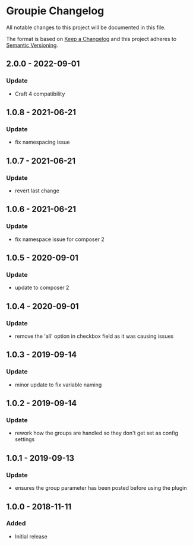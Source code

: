 # Groupie Changelog

All notable changes to this project will be documented in this file.

The format is based on [Keep a Changelog](http://keepachangelog.com/) and this project adheres to [Semantic Versioning](http://semver.org/).

## 2.0.0 - 2022-09-01
### Update
- Craft 4 compatibility

## 1.0.8 - 2021-06-21
### Update
- fix namespacing issue

## 1.0.7 - 2021-06-21
### Update
- revert last change

## 1.0.6 - 2021-06-21
### Update
- fix namespace issue for composer 2

## 1.0.5 - 2020-09-01
### Update
- update to composer 2

## 1.0.4 - 2020-09-01
### Update
- remove the 'all' option in checkbox field as it was causing issues

## 1.0.3 - 2019-09-14
### Update
- minor update to fix variable naming

## 1.0.2 - 2019-09-14
### Update
- rework how the groups are handled so they don't get set as config settings

## 1.0.1 - 2019-09-13
### Update
- ensures the group parameter has been posted before using the plugin


## 1.0.0 - 2018-11-11
### Added
- Initial release
